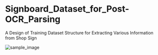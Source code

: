 # Signboard_Dataset_for_Post-OCR_Parsing
A Design of Training Dataset Structure for Extracting Various Information from Shop Sign 

![sample_image](https://user-images.githubusercontent.com/110301841/207093646-974dc9b2-d0aa-439e-b63d-429d2f0122fd.jpg)
